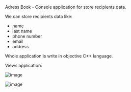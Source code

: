 Adress Book - Console application for store recipients data.

We can store recipients data like:

- name
- last name
- phone number
- email
- address

Whole application is write in objective C++ language.

Views application:

![image](https://user-images.githubusercontent.com/82730486/152693985-e323cd52-f783-4bb2-b8e0-e94294f7647d.png)

![image](https://user-images.githubusercontent.com/82730486/152694009-1a41f91d-261f-416f-b6a4-961794d22f46.png)
